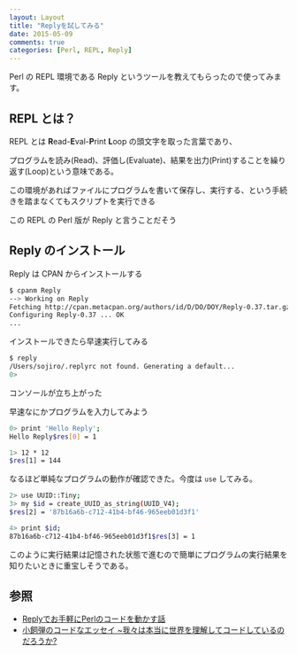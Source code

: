 ```yaml
---
layout: Layout
title: "Replyを試してみる"
date: 2015-05-09
comments: true
categories: [Perl, REPL, Reply]
---
```


Perl の REPL 環境である Reply というツールを教えてもらったので使ってみます。

## REPL とは？

REPL とは **R**ead-**E**val-**P**rint **L**oop の頭文字を取った言葉であり、

プログラムを読み(Read)、評価し(Evaluate)、結果を出力(Print)することを繰り返す(Loop)という意味である。

この環境があればファイルにプログラムを書いて保存し、実行する、という手続きを踏まなくてもスクリプトを実行できる

この REPL の Perl 版が Reply と言うことだそう


## Reply のインストール

Reply は CPAN からインストールする

```bash
$ cpanm Reply
--> Working on Reply
Fetching http://cpan.metacpan.org/authors/id/D/DO/DOY/Reply-0.37.tar.gz ... OK
Configuring Reply-0.37 ... OK
...
```

インストールできたら早速実行してみる

```bash
$ reply
/Users/sojiro/.replyrc not found. Generating a default...
0> 
```

コンソールが立ち上がった

早速なにかプログラムを入力してみよう

```bash
0> print 'Hello Reply';
Hello Reply$res[0] = 1
```

```bash
1> 12 * 12
$res[1] = 144
```

なるほど単純なプログラムの動作が確認できた。今度は ``` use ``` してみる。

```bash
2> use UUID::Tiny;
3> my $id = create_UUID_as_string(UUID_V4);
$res[2] = '87b16a6b-c712-41b4-bf46-965eeb01d3f1'

4> print $id;
87b16a6b-c712-41b4-bf46-965eeb01d3f1$res[3] = 1
```

このように実行結果は記憶された状態で進むので簡単にプログラムの実行結果を知りたいときに重宝しそうである。

## 参照

* [Replyでお手軽にPerlのコードを動かす話](http://papix.hatenablog.com/entry/2014/12/15/233800)
* [小飼弾のコードなエッセイ ~我々は本当に世界を理解してコードしているのだろうか? ](http://www.amazon.co.jp/gp/product/4774156647/ref=as_li_ss_tl?ie=UTF8&camp=247&creative=7399&creativeASIN=4774156647&linkCode=as2&tag=sojiro14-22)

